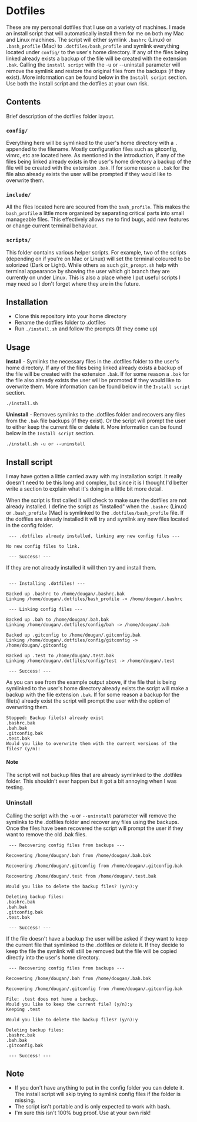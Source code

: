 # Dotfiles 
These are my personal dotfiles that I use on a variety of machines.  I made an install script that will automatically install them for me on both my Mac and Linux machines.  The script will either symlink `.bashrc` (Linux) or `.bash_profile` (Mac) to `.dotfiles/bash_profile` and symlink everything located under `config/` to the user's home directory.   If any of the files being linked already exists a backup of the file will be created with the extension `.bak`.  Calling the `install script` with the -u or --uninstall parameter will remove the symlink and restore the original files from the backups (if they exist).  More information can be found below in the `Install script` section.  Use both the install script and the dotfiles at your own risk.

## Contents
Brief description of the dotfiles folder layout.

### `config/`
Everything here will be symlinked to the user's home directory with a `.` appended to the filename. Mostly configuration files such as gitconfig, vimrc, etc are located here. As mentioned in the introduction, if any of the files being linked already exists in the user's home directory a backup of the file will be created with the extension `.bak`.  If for some reason a `.bak` for the file also already exists the user will be prompted if they would like to overwrite them.

### `include/`
All the files located here are scoured from the `bash_profile`.  This makes the `bash_profile` a little more organized by separating critical parts into small manageable files.  This effectively allows me to find bugs, add new features or change current terminal behaviour. 

### `scripts/`
This folder contains various helper scripts.  For example, two of the scripts (depending on if you're on Mac or Linux) will set the terminal coloured to be solorized (Dark or Light).  While others as such `git_prompt.sh` help with terminal appearance by showing the user which git branch they are currently on under Linux.  This is also a place where I put useful scripts I may need so I don't forget where they are in the future.


## Installation
 * Clone this repository into your home directory
 * Rename the dotfiles folder to .dotfiles 
 * Run `./install.sh` and follow the prompts (If they come up)


## Usage
**Install** - Symlinks the necessary files in the .dotfiles folder to the user's home directory.  If any of the files being linked already exists a backup of the file will be created with the extension `.bak`.  If for some reason a `.bak` for the file also already exists the user will be promoted if they would like to overwrite them. More information can be found below in the `Install script` section.
 ```
./install.sh
```

**Uninstall** - Removes symlinks to the .dotfiles folder and recovers any files from the `.bak` file backups (if they exist). Or the script will prompt the user to either keep the current file or delete it. More information can be found below in the `Install script` section. 
 ```
./install.sh -u or --uninstall
```


## Install script
I may have gotten a little carried away with my installation script.  It really doesn't need to be this long and complex, but since it is I thought I'd better write a section to explain what it's doing in a little bit more detail.  

When the script is first called it will check to make sure the dotfiles are not already installed.  I define the script as "installed" when the `.bashrc` (Linux) or `.bash_profile` (Mac) is symlinked to the `.dotfiles/bash_profile` file.  If the dotfiles are already installed it will try and symlink any new files located in the config folder. 
```
 --- .dotfiles already installed, linking any new config files --- 

No new config files to link.

 --- Success! ---
```
If they are not already installed it will then try and install them.
```

 --- Installing .dotfiles! --- 

Backed up .bashrc to /home/dougan/.bashrc.bak
Linking /home/dougan/.dotfiles/bash_profile -> /home/dougan/.bashrc

 --- Linking config files --- 

Backed up .bah to /home/dougan/.bah.bak
Linking /home/dougan/.dotfiles/config/bah -> /home/dougan/.bah

Backed up .gitconfig to /home/dougan/.gitconfig.bak
Linking /home/dougan/.dotfiles/config/gitconfig -> /home/dougan/.gitconfig

Backed up .test to /home/dougan/.test.bak
Linking /home/dougan/.dotfiles/config/test -> /home/dougan/.test

 --- Success! ---
```
As you can see from the example output above, if the file that is being symlinked to the user's home directory already exists the script will make a backup with the file extension `.bak`. If for some reason a backup for the file(s) already exist the script will prompt the user with the option of overwriting them. 
```
Stopped: Backup file(s) already exist
.bashrc.bak
.bah.bak
.gitconfig.bak
.test.bak
Would you like to overwrite them with the current versions of the files? (y/n):
```
#### Note
The script will not backup files that are already symlinked to the .dotfiles folder. This shouldn't ever happen but it got a bit annoying when I was testing. 

### Uninstall
Calling the script with the `-u` or `--uninstall` parameter will remove the symlinks to the .dotfiles folder and recover any files using the backups.  Once the files have been recovered the script will prompt the user if they want to remove the old .bak files. 
```
 --- Recovering config files from backups --- 

Recovering /home/dougan/.bah from /home/dougan/.bah.bak

Recovering /home/dougan/.gitconfig from /home/dougan/.gitconfig.bak

Recovering /home/dougan/.test from /home/dougan/.test.bak

Would you like to delete the backup files? (y/n):y

Deleting backup files:
.bashrc.bak
.bah.bak
.gitconfig.bak
.test.bak

 --- Success! ---
```
If the file doesn't have a backup the user will be asked if they want to keep the current file that symlinked to the .dotfiles or delete it.  If they decide to keep the file the symlink will still be removed but the file will be copied directly into the user's home directory. 
```
 --- Recovering config files from backups --- 

Recovering /home/dougan/.bah from /home/dougan/.bah.bak

Recovering /home/dougan/.gitconfig from /home/dougan/.gitconfig.bak

File: .test does not have a backup.
Would you like to keep the current file? (y/n):y
Keeping .test

Would you like to delete the backup files? (y/n):y

Deleting backup files:
.bashrc.bak
.bah.bak
.gitconfig.bak

 --- Success! ---
```


## Note
* If you don't have anything to put in the config folder you can delete it. The install script will skip trying to symlink config files if the folder is missing.
* The script isn't portable and is only expected to work with bash.
* I'm sure this isn't 100% bug proof. Use at your own risk!